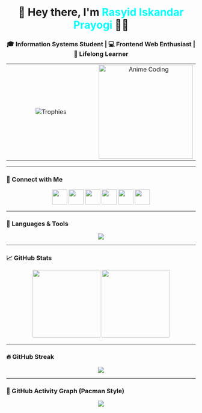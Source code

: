 <h1 align="center">🚀 Hey there, I'm <span style="color:#00ffff;">Rasyid Iskandar Prayogi</span> 👨‍💻</h1>
<h3 align="center">🎓 Information Systems Student | 💻 Frontend Web Enthusiast | 🧠 Lifelong Learner</h3>

<table align="center">
  <tr>
    <td align="center" width="50%">
      <img src="https://github-profile-trophy.vercel.app/?username=rasyidskrrtt&theme=gruvbox&row=2&column=3&margin-w=15&margin-h=15" alt="Trophies" />
    </td>
    <td align="center" width="50%">
      <img src="https://media.giphy.com/media/v1.Y2lkPTc5MGI3NjExNGUyZmQ0NzYxM2M1MWM1ZTZjMTk1NGRkZTlmYjFiZjViYjZhZDFkYiZjdD1n/xUA7aZeLE2e0P7Znz2/giphy.gif" alt="Anime Coding" width="250" />
    </td>
  </tr>
</table>

---

### 🔗 Connect with Me
<p align="center">
  <a href="https://www.linkedin.com/in/rasyid-iskandar-prayogi-823737347/"><img src="https://skillicons.dev/icons?i=linkedin" height="40" /></a>
  <a href="https://www.instagram.com/rasyidiskndrr"><img src="https://skillicons.dev/icons?i=instagram" height="40" /></a>
  <a href="https://www.youtube.com/@rasyidiskndrr"><img src="https://skillicons.dev/icons?i=youtube" height="40" /></a>
  <a href="https://discord.com/users/YOUR_DISCORD_ID"><img src="https://skillicons.dev/icons?i=discord" height="40" /></a>
  <a href="https://open.spotify.com/user/31ym6oqzimqhxove2y2b4o3hzroy"><img src="https://skillicons.dev/icons?i=spotify" height="40" /></a>
  <a href="mailto:YOUR_EMAIL@gmail.com"><img src="https://skillicons.dev/icons?i=gmail" height="40" /></a>
</p>

---

### 🧰 Languages & Tools
<p align="center">
  <img src="https://skillicons.dev/icons?i=html,css,js,php,java,cpp,c,bootstrap,tailwind,react,nodejs,mongodb,mysql,postgres,git,github,gitlab,figma,postman,vscode" />
</p>

---

### 📈 GitHub Stats
<p align="center">
  <img src="https://github-readme-stats.vercel.app/api?username=rasyidskrrtt&show_icons=true&theme=radical" height="180" />
  <img src="https://github-readme-stats.vercel.app/api/top-langs/?username=rasyidskrrtt&layout=compact&theme=radical" height="180" />
</p>

---

### 🔥 GitHub Streak
<p align="center">
  <img src="https://github-readme-streak-stats.herokuapp.com/?user=rasyidskrrtt&theme=radical" />
</p>

---

### 🌈 GitHub Activity Graph (Pacman Style)
<p align="center">
  <img src="https://github-readme-activity-graph.vercel.app/graph?username=rasyidskrrtt&theme=react-dark&area=true&hide_border=true" />
</p>
